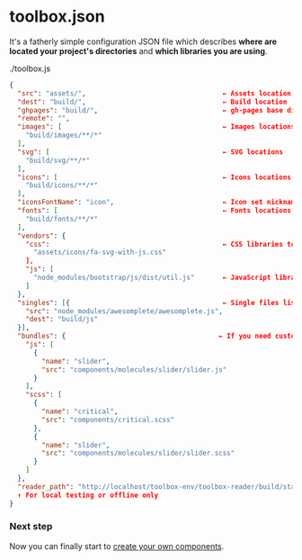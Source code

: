 # toolbox.json

It's a fatherly simple configuration JSON file which describes **where are located your project's directories** and **which libraries you are using**.

./toolbox.js
```json
{
  "src": "assets/",                                  ← Assets location
  "dest": "build/",                                  ← Build location
  "ghpages": "build/",                               ← gh-pages base directory
  "remote": "",
  "images": [                                        ← Images locations
    "build/images/**/*"
  ],
  "svg": [                                           ← SVG locations
    "build/svg/**/*"
  ],
  "icons": [                                         ← Icons locations
    "build/icons/**/*"
  ],
  "iconsFontName": "icon",                           ← Icon set nickname
  "fonts": [                                         ← Fonts locations
    "build/fonts/**/*"
  ],
  "vendors": {
    "css":                                           ← CSS libraries to bundle
      "assets/icons/fa-svg-with-js.css"
    ],
    "js": [
      "node_modules/bootstrap/js/dist/util.js"       ← JavaScript libraries to bundle
    ]
  },
  "singles": [{                                      ← Single files list to move
    "src": "node_modules/awesomplete/awesomplete.js",
    "dest": "build/js"
  }],
  "bundles": {                                      ← If you need customs CSS/JS outputs 
    "js": [
      {
        "name": "slider",
        "src": "components/molecules/slider/slider.js"
      }
    ],
    "scss": [
      {
        "name": "critical",
        "src": "components/critical.scss"
      },
      {
        "name": "slider",
        "src": "components/molecules/slider/slider.scss"
      }
    ]
  },
  "reader_path": "http://localhost/toolbox-env/toolbox-reader/build/static"
  ↑ For local testing or offline only
}
```

### Next step

Now you can finally start to [create your own components](../new-component.html).

